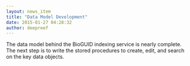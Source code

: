 ```yaml
---
layout: news_item
title: "Data Model Development"
date: 2015-01-27 04:28:32
author: deepreef
---
```


The data model behind the BioGUID indexing service is nearly complete. The next step is to write the stored procedures to create, edit, and search on the key data objects.

